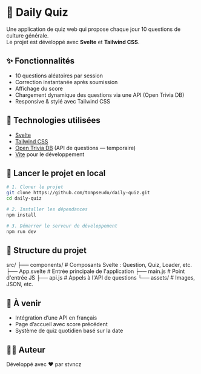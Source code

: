 # 🧠 Daily Quiz

Une application de quiz web qui propose chaque jour 10 questions de culture générale.  
Le projet est développé avec **Svelte** et **Tailwind CSS**.

## ✨ Fonctionnalités

- 10 questions aléatoires par session
- Correction instantanée après soumission
- Affichage du score
- Chargement dynamique des questions via une API (Open Trivia DB)
- Responsive & stylé avec Tailwind CSS

## 🧪 Technologies utilisées

- [Svelte](https://svelte.dev/)
- [Tailwind CSS](https://tailwindcss.com/)
- [Open Trivia DB](https://opentdb.com/) (API de questions — temporaire)
- [Vite](https://vitejs.dev/) pour le développement

## 🚀 Lancer le projet en local

```bash
# 1. Cloner le projet
git clone https://github.com/tonpseudo/daily-quiz.git
cd daily-quiz

# 2. Installer les dépendances
npm install

# 3. Démarrer le serveur de développement
npm run dev
```

## 📁 Structure du projet

src/
├── components/         # Composants Svelte : Question, Quiz, Loader, etc.
├── App.svelte          # Entrée principale de l'application
├── main.js             # Point d'entrée JS
├── api.js              # Appels à l'API de questions
└── assets/             # Images, JSON, etc.

## 📌 À venir

- Intégration d’une API en français
- Page d’accueil avec score précédent
- Système de quiz quotidien basé sur la date


## 🧑‍💻 Auteur

Développé avec ❤️ par stvncz
